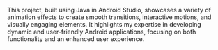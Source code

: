 This project, built using Java in Android Studio, showcases a variety of animation effects to create smooth transitions, interactive motions, and visually engaging elements. It highlights my expertise in developing 
dynamic and user-friendly Android applications, focusing on both functionality and an enhanced user experience.
